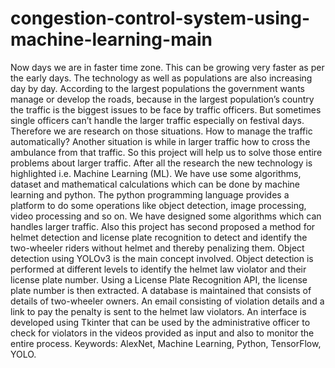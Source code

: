 # congestion-control-system-using-machine-learning-main
Now days we are in faster time zone. This can be growing very faster as per the early days. 
The technology as well as populations are also increasing day by day. According to the largest populations the government wants manage or develop the roads, because in the largest population’s country the traffic is the biggest issues to be face by traffic officers.
But sometimes single officers can’t handle the larger traffic especially on festival days. Therefore we are research on those situations. How to manage the traffic automatically?
Another situation is while in larger traffic how to cross the ambulance from that traffic. So this project will help us to solve those entire problems about larger traffic. 
After all the research the new technology is highlighted i.e. Machine Learning (ML). We have use some algorithms, dataset and mathematical calculations which can be done by machine learning and python. 
The python programming language provides a platform to do some operations like object detection, image processing, video processing and so on. We have designed some algorithms which can handles larger traffic. 
Also this project has second proposed a method for helmet detection and license plate recognition to detect and identify the two-wheeler riders without helmet and thereby penalizing them. 
Object detection using YOLOv3 is the main concept involved. Object detection is performed at different levels to identify the helmet law violator and their license plate number. 
Using a License Plate Recognition API, the license plate number is then 
extracted. A database is maintained that consists of details of two-wheeler owners. An email consisting of violation details and a link to pay the penalty is sent to the helmet law violators. 
An interface is developed using Tkinter that can be used by the administrative officer to check for violators in the videos provided as input and also to monitor the entire process.
Keywords: AlexNet, Machine Learning, Python, TensorFlow, YOLO.

